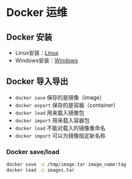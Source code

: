 # Docker 运维

## Docker 安装

- Linux安装：[Linux](/ops/server/linux.html#docker-安装)
- Windows安装：[Windows](/ops/server/windows.html#docker-安装)

## Docker 导入导出

- ```docker save``` 保存的是镜像（image）
- ```docker export``` 保存的是容器（container）
- ```docker load``` 用来载入镜像包
- ```docker import``` 用来载入容器包
- ```docker load``` 不能对载入的镜像重命名
- ```docker import``` 可以为镜像指定新名称

### Docker save/load

```bash
docker save -o /tmp/image.tar image_name:tag
docker load -i images.tar
```